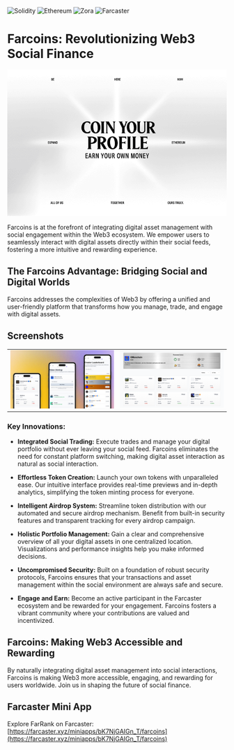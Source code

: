 ![Solidity](https://img.shields.io/badge/Solidity-363636?style=for-the-badge&logo=solidity&logoColor=white) ![Ethereum](https://img.shields.io/badge/Ethereum-3C3C3D?style=for-the-badge&logo=ethereum&logoColor=white) ![Zora](https://img.shields.io/badge/Zora-ffffff?style=for-the-badge&logo=https://encrypted-tbn0.gstatic.com/images?q=tbn:ANd9GcTwJ7z1Pbx9cxNP64jV1fzalAqO3bQpi67uZg&s&logoColor=white) ![Farcaster](https://img.shields.io/badge/Farcaster-855DCD?style=for-the-badge&logo=farcaster&logoColor=white)


# Farcoins: Revolutionizing Web3 Social Finance

![Farcoins Banner](Banner/banner.png)

Farcoins is at the forefront of integrating digital asset management with social engagement within the Web3 ecosystem. We empower users to seamlessly interact with digital assets directly within their social feeds, fostering a more intuitive and rewarding experience.

## The Farcoins Advantage: Bridging Social and Digital Worlds

Farcoins addresses the complexities of Web3 by offering a unified and user-friendly platform that transforms how you manage, trade, and engage with digital assets.


## Screenshots

<table style="width:100%">
  <tr>
    <td style="width:50%; text-align:center;">
      <img src="Banner/image-1.png" alt="Screenshot 1" style="width:100%;">
    </td>
    <td style="width:50%; text-align:center;">
      <img src="Banner/image-2.png" alt="Screenshot 2" style="width:100%;">
    </td>
  </tr>
</table>

### Key Innovations:

*   **Integrated Social Trading:** Execute trades and manage your digital portfolio without ever leaving your social feed. Farcoins eliminates the need for constant platform switching, making digital asset interaction as natural as social interaction.

*   **Effortless Token Creation:** Launch your own tokens with unparalleled ease. Our intuitive interface provides real-time previews and in-depth analytics, simplifying the token minting process for everyone.

*   **Intelligent Airdrop System:** Streamline token distribution with our automated and secure airdrop mechanism. Benefit from built-in security features and transparent tracking for every airdrop campaign.

*   **Holistic Portfolio Management:** Gain a clear and comprehensive overview of all your digital assets in one centralized location. Visualizations and performance insights help you make informed decisions.

*   **Uncompromised Security:** Built on a foundation of robust security protocols, Farcoins ensures that your transactions and asset management within the social environment are always safe and secure.

*   **Engage and Earn:** Become an active participant in the Farcaster ecosystem and be rewarded for your engagement. Farcoins fosters a vibrant community where your contributions are valued and incentivized.

## Farcoins: Making Web3 Accessible and Rewarding

By naturally integrating digital asset management into social interactions, Farcoins is making Web3 more accessible, engaging, and rewarding for users worldwide. Join us in shaping the future of social finance.

## Farcaster Mini App
Explore FarRank on Farcaster: [https://farcaster.xyz/miniapps/bK7NjGAIGn_T/farcoins](https://farcaster.xyz/miniapps/bK7NjGAIGn_T/farcoins)
